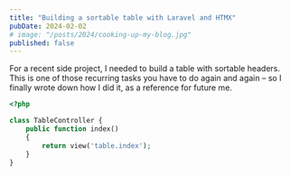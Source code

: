 ```yaml
---
title: "Building a sortable table with Laravel and HTMX"
pubDate: 2024-02-02
# image: "/posts/2024/cooking-up-my-blog.jpg"
published: false
---
```


For a recent side project, I needed to build a table with sortable headers. This is one of those recurring tasks you have to do again and again – so I finally wrote down how I did it, as a reference for future me.

```php
<?php

class TableController {
    public function index()
    {
        return view('table.index');
    }
}
```
